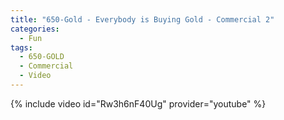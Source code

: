```yaml
---
title: "650-Gold - Everybody is Buying Gold - Commercial 2"
categories:
  - Fun
tags:
  - 650-GOLD
  - Commercial
  - Video 
---
```


{% include video id="Rw3h6nF40Ug" provider="youtube" %}

